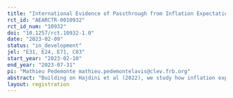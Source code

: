 ```yaml
---
title: "International Evidence of Passthrough from Inflation Expectations to Income Growth Expectations"
rct_id: "AEARCTR-0010932"
rct_id_num: "10932"
doi: "10.1257/rct.10932-1.0"
date: "2023-02-09"
status: "in_development"
jel: "E31, E24, E71, C83"
start_year: "2023-02-10"
end_year: "2023-07-31"
pi: "Mathieu Pedemonte mathieu.pedemontelavis@clev.frb.org"
abstract: "Building on Hajdini et al (2022), we study how inflation expectations and income growth expectations are related using exogenous variation in inflation expectations. We exploit evidence for a panel of countries to understand how institutional and historical context affect the degree of passthrough from inflation expectations to income growth expectations. "
layout: registration
---
```


